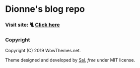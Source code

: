 # Dionne's blog repo

### Visit site: 🐈 [Click here](https://spellonyou.github.io/)


### Copyright

Copyright (C) 2019 WowThemes.net.

Theme designed and developed by [Sal](https://www.wowthemes.net), *free* under MIT license.
